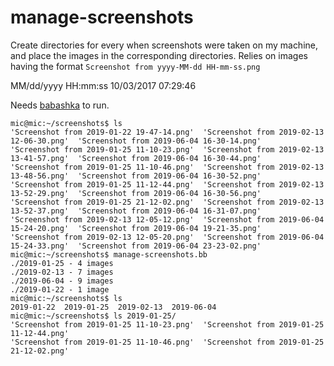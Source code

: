 # manage-screenshots
Create directories for every when screenshots were taken on my machine, and place the images in the corresponding directories.
Relies on images having the format 
`Screenshot from yyyy-MM-dd HH-mm-ss.png`

MM/dd/yyyy HH:mm:ss
10/03/2017 07:29:46 

Needs [babashka](https://github.com/borkdude/babashka) to run.

```
mic@mic:~/screenshots$ ls
'Screenshot from 2019-01-22 19-47-14.png'  'Screenshot from 2019-02-13 12-06-30.png'  'Screenshot from 2019-06-04 16-30-14.png'
'Screenshot from 2019-01-25 11-10-23.png'  'Screenshot from 2019-02-13 13-41-57.png'  'Screenshot from 2019-06-04 16-30-44.png'
'Screenshot from 2019-01-25 11-10-46.png'  'Screenshot from 2019-02-13 13-48-56.png'  'Screenshot from 2019-06-04 16-30-52.png'
'Screenshot from 2019-01-25 11-12-44.png'  'Screenshot from 2019-02-13 13-52-29.png'  'Screenshot from 2019-06-04 16-30-56.png'
'Screenshot from 2019-01-25 21-12-02.png'  'Screenshot from 2019-02-13 13-52-37.png'  'Screenshot from 2019-06-04 16-31-07.png'
'Screenshot from 2019-02-13 12-05-12.png'  'Screenshot from 2019-06-04 15-24-20.png'  'Screenshot from 2019-06-04 19-21-35.png'
'Screenshot from 2019-02-13 12-05-20.png'  'Screenshot from 2019-06-04 15-24-33.png'  'Screenshot from 2019-06-04 23-23-02.png'
mic@mic:~/screenshots$ manage-screenshots.bb 
./2019-01-25 - 4 images
./2019-02-13 - 7 images
./2019-06-04 - 9 images
./2019-01-22 - 1 image
mic@mic:~/screenshots$ ls
2019-01-22  2019-01-25  2019-02-13  2019-06-04
mic@mic:~/screenshots$ ls 2019-01-25/
'Screenshot from 2019-01-25 11-10-23.png'  'Screenshot from 2019-01-25 11-12-44.png'
'Screenshot from 2019-01-25 11-10-46.png'  'Screenshot from 2019-01-25 21-12-02.png'
```
